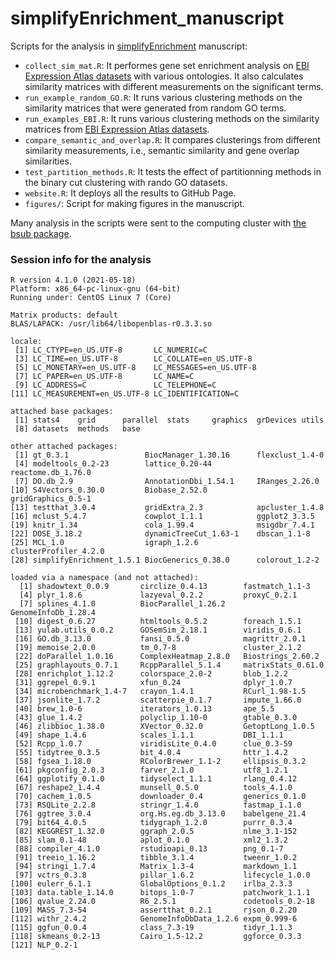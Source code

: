 # simplifyEnrichment_manuscript

Scripts for the analysis in [simplifyEnrichment](https://github.com/jokergoo/simplifyEnrichment) manuscript:

- `collect_sim_mat.R`: It performes gene set enrichment analysis on [EBI Expression Atlas datasets](https://www.ebi.ac.uk/gxa/download) with various ontologies. It also calculates similarity matrices with different measurements on the significant terms.
- `run_example_random_GO.R`: It runs various clustering methods on the similarity matrices that were generated from random GO terms.
- `run_examples_EBI.R`: It runs various clustering methods on the similarity matrices from [EBI Expression Atlas datasets](https://www.ebi.ac.uk/gxa/download).
- `compare_semantic_and_overlap.R`: It compares clusterings from different similarity measurements, i.e., semantic similarity and gene overlap similarities.
- `test_partition_methods.R`: It tests the effect of partitionning methods in the binary cut clustering with rando GO datasets.
- `website.R`: It deploys all the results to GitHub Page.
- `figures/`: Script for making figures in the manuscript.

Many analysis in the scripts were sent to the computing cluster with [the bsub package](https://github.com/jokergoo/bsub).

### Session info for the analysis

```
R version 4.1.0 (2021-05-18)
Platform: x86_64-pc-linux-gnu (64-bit)
Running under: CentOS Linux 7 (Core)

Matrix products: default
BLAS/LAPACK: /usr/lib64/libopenblas-r0.3.3.so

locale:
 [1] LC_CTYPE=en_US.UTF-8       LC_NUMERIC=C
 [3] LC_TIME=en_US.UTF-8        LC_COLLATE=en_US.UTF-8
 [5] LC_MONETARY=en_US.UTF-8    LC_MESSAGES=en_US.UTF-8
 [7] LC_PAPER=en_US.UTF-8       LC_NAME=C
 [9] LC_ADDRESS=C               LC_TELEPHONE=C
[11] LC_MEASUREMENT=en_US.UTF-8 LC_IDENTIFICATION=C

attached base packages:
 [1] stats4    grid      parallel  stats     graphics  grDevices utils
 [8] datasets  methods   base

other attached packages:
 [1] gt_0.3.1                 BiocManager_1.30.16      flexclust_1.4-0
 [4] modeltools_0.2-23        lattice_0.20-44          reactome.db_1.76.0
 [7] DO.db_2.9                AnnotationDbi_1.54.1     IRanges_2.26.0
[10] S4Vectors_0.30.0         Biobase_2.52.0           gridGraphics_0.5-1
[13] testthat_3.0.4           gridExtra_2.3            apcluster_1.4.8
[16] mclust_5.4.7             cowplot_1.1.1            ggplot2_3.3.5
[19] knitr_1.34               cola_1.99.4              msigdbr_7.4.1
[22] DOSE_3.18.2              dynamicTreeCut_1.63-1    dbscan_1.1-8
[25] MCL_1.0                  igraph_1.2.6             clusterProfiler_4.2.0
[28] simplifyEnrichment_1.5.1 BiocGenerics_0.38.0      colorout_1.2-2

loaded via a namespace (and not attached):
  [1] shadowtext_0.0.9       circlize_0.4.13        fastmatch_1.1-3
  [4] plyr_1.8.6             lazyeval_0.2.2         proxyC_0.2.1
  [7] splines_4.1.0          BiocParallel_1.26.2    GenomeInfoDb_1.28.4
 [10] digest_0.6.27          htmltools_0.5.2        foreach_1.5.1
 [13] yulab.utils_0.0.2      GOSemSim_2.18.1        viridis_0.6.1
 [16] GO.db_3.13.0           fansi_0.5.0            magrittr_2.0.1
 [19] memoise_2.0.0          tm_0.7-8               cluster_2.1.2
 [22] doParallel_1.0.16      ComplexHeatmap_2.8.0   Biostrings_2.60.2
 [25] graphlayouts_0.7.1     RcppParallel_5.1.4     matrixStats_0.61.0
 [28] enrichplot_1.12.2      colorspace_2.0-2       blob_1.2.2
 [31] ggrepel_0.9.1          xfun_0.24              dplyr_1.0.7
 [34] microbenchmark_1.4-7   crayon_1.4.1           RCurl_1.98-1.5
 [37] jsonlite_1.7.2         scatterpie_0.1.7       impute_1.66.0
 [40] brew_1.0-6             iterators_1.0.13       ape_5.5
 [43] glue_1.4.2             polyclip_1.10-0        gtable_0.3.0
 [46] zlibbioc_1.38.0        XVector_0.32.0         GetoptLong_1.0.5
 [49] shape_1.4.6            scales_1.1.1           DBI_1.1.1
 [52] Rcpp_1.0.7             viridisLite_0.4.0      clue_0.3-59
 [55] tidytree_0.3.5         bit_4.0.4              httr_1.4.2
 [58] fgsea_1.18.0           RColorBrewer_1.1-2     ellipsis_0.3.2
 [61] pkgconfig_2.0.3        farver_2.1.0           utf8_1.2.1
 [64] ggplotify_0.1.0        tidyselect_1.1.1       rlang_0.4.12
 [67] reshape2_1.4.4         munsell_0.5.0          tools_4.1.0
 [70] cachem_1.0.5           downloader_0.4         generics_0.1.0
 [73] RSQLite_2.2.8          stringr_1.4.0          fastmap_1.1.0
 [76] ggtree_3.0.4           org.Hs.eg.db_3.13.0    babelgene_21.4
 [79] bit64_4.0.5            tidygraph_1.2.0        purrr_0.3.4
 [82] KEGGREST_1.32.0        ggraph_2.0.5           nlme_3.1-152
 [85] slam_0.1-48            aplot_0.1.0            xml2_1.3.2
 [88] compiler_4.1.0         rstudioapi_0.13        png_0.1-7
 [91] treeio_1.16.2          tibble_3.1.4           tweenr_1.0.2
 [94] stringi_1.7.4          Matrix_1.3-4           markdown_1.1
 [97] vctrs_0.3.8            pillar_1.6.2           lifecycle_1.0.0
[100] eulerr_6.1.1           GlobalOptions_0.1.2    irlba_2.3.3
[103] data.table_1.14.0      bitops_1.0-7           patchwork_1.1.1
[106] qvalue_2.24.0          R6_2.5.1               codetools_0.2-18
[109] MASS_7.3-54            assertthat_0.2.1       rjson_0.2.20
[112] withr_2.4.2            GenomeInfoDbData_1.2.6 expm_0.999-6
[115] ggfun_0.0.4            class_7.3-19           tidyr_1.1.3
[118] skmeans_0.2-13         Cairo_1.5-12.2         ggforce_0.3.3
[121] NLP_0.2-1
```

